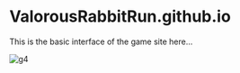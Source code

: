 # ValorousRabbitRun.github.io
This is the basic interface of the game site here...

![g4](https://github.com/TrainingArpit/ValorousRabbitRun.github.io/assets/125648930/8f997f2b-f939-44ba-ba28-bd64f498df0d)
